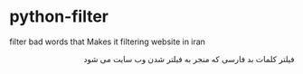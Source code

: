 # python-filter
filter bad words that Makes it filtering website in iran

<div style="text-align:right;">
 فیلتر کلمات بد فارسی که منجر به فیلتر شدن وب سایت می شود 
  
 
 
 
 
 </div>
